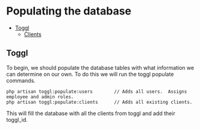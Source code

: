 # Populating the database

- [Toggl](#toggl)
    - [Clients](#toggl-clients)

<a name="toggl"></a>
## Toggl
To begin, we should populate the database tables with what information we can determine on our own.  To do this we will 
run the toggl populate commands.

```shell
php artisan toggl:populate:users        // Adds all users.  Assigns employee and admin roles.
php artisan toggl:populate:clients      // Adds all existing clients. 
```

This will fill the database with all the clients from toggl and add their toggl_id.
